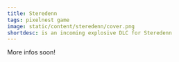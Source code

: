 ```yaml
---
title: Steredenn
tags: pixelnest game
image: static/content/steredenn/cover.png
shortdesc: is an incoming explosive DLC for Steredenn
---
```


More infos soon!
